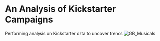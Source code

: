 # An Analysis of Kickstarter Campaigns
Performing analysis on Kickstarter data to uncover trends
![GB_Musicals](kickstarter-analysis/main/GB_Musicals.png)

